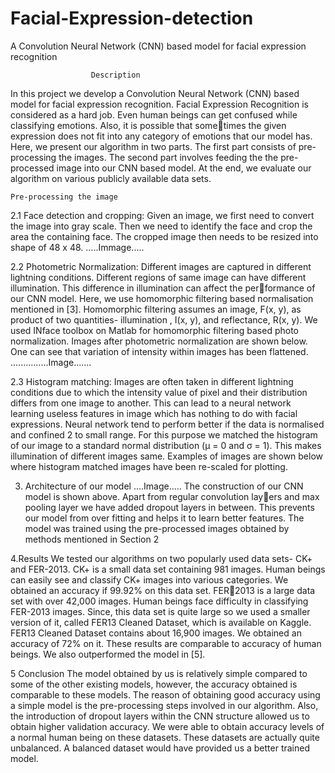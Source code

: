 # Facial-Expression-detection
A Convolution Neural Network (CNN) based model for facial expression recognition

                      Description
In this project we develop a Convolution Neural Network (CNN) based model for facial
expression recognition. Facial Expression Recognition is considered as a hard job. Even
human beings can get confused while classifying emotions. Also, it is possible that sometimes the given expression does not fit into any category of emotions that our model has.
Here, we present our algorithm in two parts. The first part consists of pre-processing
the images. The second part involves feeding the the pre-processed image into our CNN
based model. At the end, we evaluate our algorithm on various publicly available data
sets.

    Pre-processing the image
2.1 Face detection and cropping:
Given an image, we first need to convert the image into gray scale. Then we need to
identify the face and crop the area the containing face. The cropped image then needs to
be resized into shape of 48 x 48.
.....Immage.....

2.2 Photometric Normalization:
Different images are captured in different lightning conditions. Different regions of same
image can have different illumination. This difference in illumination can affect the performance of our CNN model. Here, we use homomorphic filtering based normalisation
mentioned in [3]. Homomorphic filtering assumes an image, F(x, y), as product of two
quantities- illumination , I(x, y), and reflectance, R(x, y).
We used INface toolbox on Matlab for homomorphic filtering based photo normalization.
Images after photometric normalization are shown below. One can see that variation of
intensity within images has been flattened.
...............Image.......

2.3 Histogram matching:
Images are often taken in different lightning conditions due to which the intensity value
of pixel and their distribution differs from one image to another. This can lead to a
neural network learning useless features in image which has nothing to do with facial
expressions. Neural network tend to perform better if the data is normalised and confined
2
to small range. For this purpose we matched the histogram of our image to a standard
normal distribution (µ = 0 and σ = 1). This makes illumination of different images
same. Examples of images are shown below where histogram matched images have been
re-scaled for plotting.

3.   Architecture of our model
....Image.....
The construction of our CNN model is shown above. Apart from regular convolution layers and max pooling layer we have added dropout layers in between. This prevents our
model from over fitting and helps it to learn better features. The model was trained using
the pre-processed images obtained by methods mentioned in Section 2

4.Results
We tested our algorithms on two popularly used data sets- CK+ and FER-2013. CK+ is
a small data set containing 981 images. Human beings can easily see and classify CK+
images into various categories. We obtained an accuracy if 99.92% on this data set. 
FER2013 is a large data set with over 42,000 images. Human beings face difficulty in classifying
FER-2013 images. Since, this data set is quite large so we used a smaller version of it,
called FER13 Cleaned Dataset, which is available on Kaggle. FER13 Cleaned Dataset
contains about 16,900 images. We obtained an accuracy of 72% on it. These results are
comparable to accuracy of human beings. We also outperformed the model in [5].

5 Conclusion
The model obtained by us is relatively simple compared to some of the other existing
models, however, the accuracy obtained is comparable to these models. The reason of
obtaining good accuracy using a simple model is the pre-processing steps involved in our
algorithm. Also, the introduction of dropout layers within the CNN structure allowed us
to obtain higher validation accuracy. We were able to obtain accuracy levels of a normal
human being on these datasets. These datasets are actually quite unbalanced. A balanced
dataset would have provided us a better trained model.
